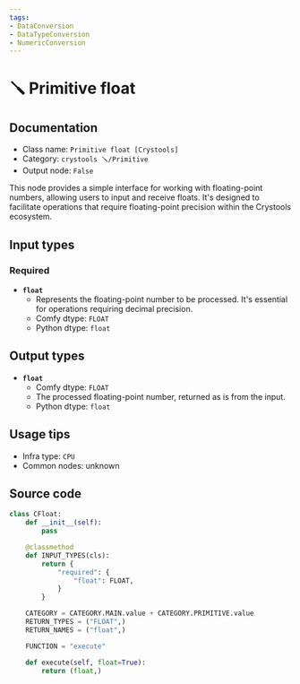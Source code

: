 ```yaml
---
tags:
- DataConversion
- DataTypeConversion
- NumericConversion
---
```


# 🪛 Primitive float
## Documentation
- Class name: `Primitive float [Crystools]`
- Category: `crystools 🪛/Primitive`
- Output node: `False`

This node provides a simple interface for working with floating-point numbers, allowing users to input and receive floats. It's designed to facilitate operations that require floating-point precision within the Crystools ecosystem.
## Input types
### Required
- **`float`**
    - Represents the floating-point number to be processed. It's essential for operations requiring decimal precision.
    - Comfy dtype: `FLOAT`
    - Python dtype: `float`
## Output types
- **`float`**
    - Comfy dtype: `FLOAT`
    - The processed floating-point number, returned as is from the input.
    - Python dtype: `float`
## Usage tips
- Infra type: `CPU`
- Common nodes: unknown


## Source code
```python
class CFloat:
    def __init__(self):
        pass

    @classmethod
    def INPUT_TYPES(cls):
        return {
            "required": {
                "float": FLOAT,
            }
        }

    CATEGORY = CATEGORY.MAIN.value + CATEGORY.PRIMITIVE.value
    RETURN_TYPES = ("FLOAT",)
    RETURN_NAMES = ("float",)

    FUNCTION = "execute"

    def execute(self, float=True):
        return (float,)

```
